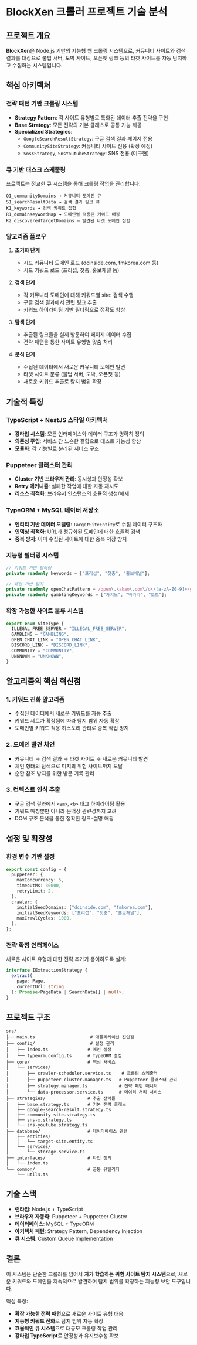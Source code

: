 # BlockXen 크롤러 프로젝트 기술 분석

## 프로젝트 개요

**BlockXen**은 Node.js 기반의 지능형 웹 크롤링 시스템으로, 커뮤니티 사이트와 검색 결과를 대상으로 불법 서버, 도박 사이트, 오픈챗 링크 등의 타겟 사이트를 자동 탐지하고 수집하는 시스템입니다.

## 핵심 아키텍처

### 전략 패턴 기반 크롤링 시스템

- **Strategy Pattern**: 각 사이트 유형별로 특화된 데이터 추출 전략을 구현
- **Base Strategy**: 모든 전략의 기본 클래스로 공통 기능 제공
- **Specialized Strategies**:
  - `GoogleSearchResultStrategy`: 구글 검색 결과 페이지 전용
  - `CommunitySiteStrategy`: 커뮤니티 사이트 전용 (확장 예정)
  - `SnsXStrategy`, `SnsYoutubeStrategy`: SNS 전용 (미구현)

### 큐 기반 태스크 스케줄링

프로젝트는 정교한 큐 시스템을 통해 크롤링 작업을 관리합니다:

```
Q1_communityDomains → 커뮤니티 도메인 큐
S1_searchResultData → 검색 결과 링크 큐
K1_keywords → 검색 키워드 집합
R1_domainKeywordMap → 도메인별 적용된 키워드 매핑
R2_discoveredTargetDomains → 발견된 타겟 도메인 집합
```

### 알고리즘 플로우

1. **초기화 단계**

   - 시드 커뮤니티 도메인 로드 (dcinside.com, fmkorea.com 등)
   - 시드 키워드 로드 (프리섭, 첫충, 홍보채널 등)

2. **검색 단계**

   - 각 커뮤니티 도메인에 대해 키워드별 site: 검색 수행
   - 구글 검색 결과에서 관련 링크 추출
   - 키워드 하이라이팅 기반 필터링으로 정확도 향상

3. **탐색 단계**

   - 추출된 링크들을 실제 방문하여 페이지 데이터 수집
   - 전략 패턴을 통한 사이트 유형별 맞춤 처리

4. **분석 단계**
   - 수집된 데이터에서 새로운 커뮤니티 도메인 발견
   - 타겟 사이트 분류 (불법 서버, 도박, 오픈챗 등)
   - 새로운 키워드 추출로 탐지 범위 확장

## 기술적 특징

### TypeScript + NestJS 스타일 아키텍처

- **강타입 시스템**: 모든 인터페이스와 데이터 구조가 명확히 정의
- **의존성 주입**: 서비스 간 느슨한 결합으로 테스트 가능성 향상
- **모듈화**: 각 기능별로 분리된 서비스 구조

### Puppeteer 클러스터 관리

- **Cluster 기반 브라우저 관리**: 동시성과 안정성 확보
- **Retry 메커니즘**: 실패한 작업에 대한 자동 재시도
- **리소스 최적화**: 브라우저 인스턴스의 효율적 생성/해제

### TypeORM + MySQL 데이터 저장소

- **엔티티 기반 데이터 모델링**: `TargetSiteEntity`로 수집 데이터 구조화
- **인덱싱 최적화**: URL과 정규화된 도메인에 대한 효율적 검색
- **중복 방지**: 이미 수집된 사이트에 대한 중복 저장 방지

### 지능형 필터링 시스템

```typescript
// 키워드 기반 필터링
private readonly keywords = ["프리섭", "첫충", "홍보채널"];

// 패턴 기반 탐지
private readonly openChatPattern = /open\.kakao\.com\/o\/[a-zA-Z0-9]+/gi;
private readonly gamblingKeywords = ["카지노", "바카라", "토토"];
```

### 확장 가능한 사이트 분류 시스템

```typescript
export enum SiteType {
  ILLEGAL_FREE_SERVER = "ILLEGAL_FREE_SERVER",
  GAMBLING = "GAMBLING",
  OPEN_CHAT_LINK = "OPEN_CHAT_LINK",
  DISCORD_LINK = "DISCORD_LINK",
  COMMUNITY = "COMMUNITY",
  UNKNOWN = "UNKNOWN",
}
```

## 알고리즘의 핵심 혁신점

### 1. 키워드 진화 알고리즘

- 수집된 데이터에서 새로운 키워드를 자동 추출
- 키워드 세트가 확장됨에 따라 탐지 범위 자동 확장
- 도메인별 키워드 적용 히스토리 관리로 중복 작업 방지

### 2. 도메인 발견 체인

- 커뮤니티 → 검색 결과 → 타겟 사이트 → 새로운 커뮤니티 발견
- 체인 형태의 탐색으로 미지의 위험 사이트까지 도달
- 순환 참조 방지를 위한 방문 기록 관리

### 3. 컨텍스트 인식 추출

- 구글 검색 결과에서 `<em>`, `<b>` 태그 하이라이팅 활용
- 키워드 매칭뿐만 아니라 문맥상 관련성까지 고려
- DOM 구조 분석을 통한 정확한 링크-설명 매핑

## 설정 및 확장성

### 환경 변수 기반 설정

```typescript
export const config = {
  puppeteer: {
    maxConcurrency: 5,
    timeoutMs: 30000,
    retryLimit: 2,
  },
  crawler: {
    initialSeedDomains: ["dcinside.com", "fmkorea.com"],
    initialSeedKeywords: ["프리섭", "첫충", "홍보채널"],
    maxCrawlCycles: 1000,
  },
};
```

### 전략 확장 인터페이스

새로운 사이트 유형에 대한 전략 추가가 용이하도록 설계:

```typescript
interface IExtractionStrategy {
  extract(
    page: Page,
    currentUrl: string
  ): Promise<PageData | SearchData[] | null>;
}
```

## 프로젝트 구조

```
src/
├── main.ts                     # 애플리케이션 진입점
├── config/                     # 설정 관리
│   ├── index.ts               # 메인 설정
│   └── typeorm.config.ts      # TypeORM 설정
├── core/                      # 핵심 서비스
│   └── services/
│       ├── crawler-scheduler.service.ts    # 크롤링 스케줄러
│       ├── puppeteer-cluster.manager.ts   # Puppeteer 클러스터 관리
│       ├── strategy.manager.ts            # 전략 패턴 매니저
│       └── data-processor.service.ts      # 데이터 처리 서비스
├── strategies/                # 추출 전략들
│   ├── base.strategy.ts       # 기본 전략 클래스
│   ├── google-search-result.strategy.ts
│   ├── community-site.strategy.ts
│   ├── sns-x.strategy.ts
│   └── sns-youtube.strategy.ts
├── database/                  # 데이터베이스 관련
│   ├── entities/
│   │   └── target-site.entity.ts
│   └── services/
│       └── storage.service.ts
├── interfaces/                # 타입 정의
│   └── index.ts
└── common/                    # 공통 유틸리티
    └── utils.ts
```

## 기술 스택

- **런타임**: Node.js + TypeScript
- **브라우저 자동화**: Puppeteer + Puppeteer Cluster
- **데이터베이스**: MySQL + TypeORM
- **아키텍처 패턴**: Strategy Pattern, Dependency Injection
- **큐 시스템**: Custom Queue Implementation

## 결론

이 시스템은 단순한 크롤러를 넘어서 **자가 학습하는 위험 사이트 탐지 시스템**으로, 새로운 키워드와 도메인을 지속적으로 발견하며 탐지 범위를 확장하는 지능형 보안 도구입니다.

핵심 특징:

- **확장 가능한 전략 패턴**으로 새로운 사이트 유형 대응
- **지능형 키워드 진화**로 탐지 범위 자동 확장
- **효율적인 큐 시스템**으로 대규모 크롤링 작업 관리
- **강타입 TypeScript**로 안정성과 유지보수성 확보
